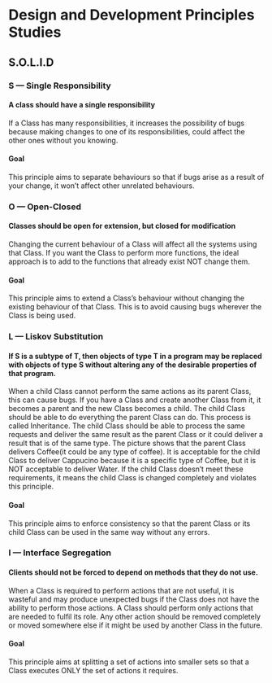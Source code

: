 # Design and Development Principles Studies


## S.O.L.I.D

### S — Single Responsibility
#### A class should have a single responsibility
If a Class has many responsibilities, it increases the possibility of bugs because making changes to one of its responsibilities, could affect the other ones without you knowing.

#### Goal
This principle aims to separate behaviours so that if bugs arise as a result of your change, it won’t affect other unrelated behaviours.

### O — Open-Closed
#### Classes should be open for extension, but closed for modification
Changing the current behaviour of a Class will affect all the systems using that Class.
If you want the Class to perform more functions, the ideal approach is to add to the functions that already exist NOT change them.

#### Goal
This principle aims to extend a Class’s behaviour without changing the existing behaviour of that Class. This is to avoid causing bugs wherever the Class is being used.

### L — Liskov Substitution
#### If S is a subtype of T, then objects of type T in a program may be replaced with objects of type S without altering any of the desirable properties of that program.
When a child Class cannot perform the same actions as its parent Class, this can cause bugs.
If you have a Class and create another Class from it, it becomes a parent and the new Class becomes a child. The child Class should be able to do everything the parent Class can do. This process is called Inheritance.
The child Class should be able to process the same requests and deliver the same result as the parent Class or it could deliver a result that is of the same type.
The picture shows that the parent Class delivers Coffee(it could be any type of coffee). It is acceptable for the child Class to deliver Cappucino because it is a specific type of Coffee, but it is NOT acceptable to deliver Water.
If the child Class doesn’t meet these requirements, it means the child Class is changed completely and violates this principle.

#### Goal
This principle aims to enforce consistency so that the parent Class or its child Class can be used in the same way without any errors.

### I — Interface Segregation
#### Clients should not be forced to depend on methods that they do not use.
When a Class is required to perform actions that are not useful, it is wasteful and may produce unexpected bugs if the Class does not have the ability to perform those actions.
A Class should perform only actions that are needed to fulfil its role. Any other action should be removed completely or moved somewhere else if it might be used by another Class in the future.

#### Goal
This principle aims at splitting a set of actions into smaller sets so that a Class executes ONLY the set of actions it requires.



